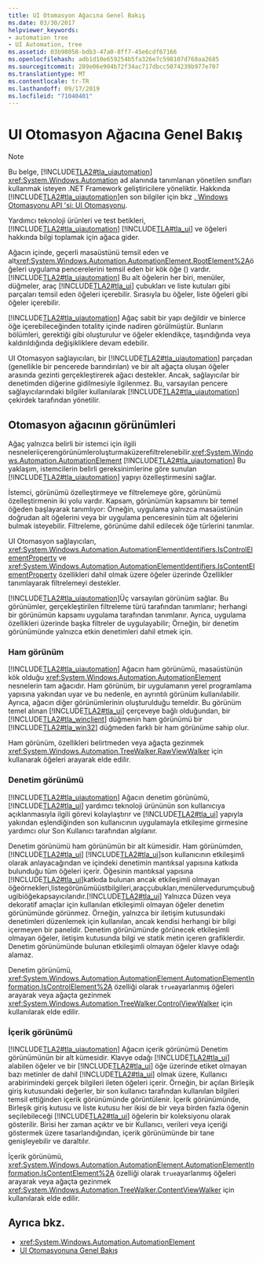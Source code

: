 ```yaml
---
title: UI Otomasyon Ağacına Genel Bakış
ms.date: 03/30/2017
helpviewer_keywords:
- automation tree
- UI Automation, tree
ms.assetid: 03b98058-bdb3-47a0-8ff7-45e6cdf67166
ms.openlocfilehash: adb1d10e659254b5fa326e7c598107d768aa2685
ms.sourcegitcommit: 289e06e904b72f34ac717dbcc5074239b977e707
ms.translationtype: MT
ms.contentlocale: tr-TR
ms.lasthandoff: 09/17/2019
ms.locfileid: "71040401"
---
```

# <a name="ui-automation-tree-overview"></a>UI Otomasyon Ağacına Genel Bakış
> [!NOTE]
> Bu belge, [!INCLUDE[TLA2#tla_uiautomation](../../../includes/tla2sharptla-uiautomation-md.md)] <xref:System.Windows.Automation> ad alanında tanımlanan yönetilen sınıfları kullanmak isteyen .NET Framework geliştiricilere yöneliktir. Hakkında [!INCLUDE[TLA2#tla_uiautomation](../../../includes/tla2sharptla-uiautomation-md.md)]en son bilgiler için bkz [. Windows Otomasyonu API 'si: UI Otomasyonu](https://go.microsoft.com/fwlink/?LinkID=156746).  
  
 Yardımcı teknoloji ürünleri ve test betikleri, [!INCLUDE[TLA2#tla_uiautomation](../../../includes/tla2sharptla-uiautomation-md.md)] [!INCLUDE[TLA#tla_ui](../../../includes/tlasharptla-ui-md.md)] ve öğeleri hakkında bilgi toplamak için ağaca gider.  
  
 Ağacın içinde, geçerli masaüstünü temsil eden ve alt<xref:System.Windows.Automation.AutomationElement.RootElement%2A>öğeleri uygulama pencerelerini temsil eden bir kök öğe () vardır. [!INCLUDE[TLA2#tla_uiautomation](../../../includes/tla2sharptla-uiautomation-md.md)] Bu alt öğelerin her biri, menüler, düğmeler, araç [!INCLUDE[TLA2#tla_ui](../../../includes/tla2sharptla-ui-md.md)] çubukları ve liste kutuları gibi parçaları temsil eden öğeleri içerebilir. Sırasıyla bu öğeler, liste öğeleri gibi öğeler içerebilir.  
  
 [!INCLUDE[TLA2#tla_uiautomation](../../../includes/tla2sharptla-uiautomation-md.md)] Ağaç sabit bir yapı değildir ve binlerce öğe içerebileceğinden totality içinde nadiren görülmüştür. Bunların bölümleri, gerektiği gibi oluşturulur ve öğeler eklendikçe, taşındığında veya kaldırıldığında değişikliklere devam edebilir.  
  
 UI Otomasyon sağlayıcıları, bir [!INCLUDE[TLA2#tla_uiautomation](../../../includes/tla2sharptla-uiautomation-md.md)] parçadan (genellikle bir pencerede barındırılan) ve bir alt ağaçta oluşan öğeler arasında gezinti gerçekleştirerek ağacı destekler. Ancak, sağlayıcılar bir denetimden diğerine gidilmesiyle ilgilenmez. Bu, varsayılan pencere sağlayıcılarındaki bilgiler kullanılarak [!INCLUDE[TLA2#tla_uiautomation](../../../includes/tla2sharptla-uiautomation-md.md)] çekirdek tarafından yönetilir.  
  
<a name="uiautomation_tree_view"></a>   
## <a name="views-of-the-automation-tree"></a>Otomasyon ağacının görünümleri  
 Ağaç yalnızca belirli bir istemci için ilgili nesneleriiçerengörünümleroluşturmaküzerefiltrelenebilir.<xref:System.Windows.Automation.AutomationElement> [!INCLUDE[TLA2#tla_uiautomation](../../../includes/tla2sharptla-uiautomation-md.md)] Bu yaklaşım, istemcilerin belirli gereksinimlerine göre sunulan [!INCLUDE[TLA2#tla_uiautomation](../../../includes/tla2sharptla-uiautomation-md.md)] yapıyı özelleştirmesini sağlar.  
  
 İstemci, görünümü özelleştirmeye ve filtrelemeye göre, görünümü özelleştirmenin iki yolu vardır. Kapsam, görünümün kapsamını bir temel öğeden başlayarak tanımlıyor: Örneğin, uygulama yalnızca masaüstünün doğrudan alt öğelerini veya bir uygulama penceresinin tüm alt öğelerini bulmak isteyebilir. Filtreleme, görünüme dahil edilecek öğe türlerini tanımlar.  
  
 UI Otomasyon sağlayıcıları, <xref:System.Windows.Automation.AutomationElementIdentifiers.IsControlElementProperty> ve <xref:System.Windows.Automation.AutomationElementIdentifiers.IsContentElementProperty> özellikleri dahil olmak üzere öğeler üzerinde Özellikler tanımlayarak filtrelemeyi destekler.  
  
 [!INCLUDE[TLA2#tla_uiautomation](../../../includes/tla2sharptla-uiautomation-md.md)]Üç varsayılan görünüm sağlar. Bu görünümler, gerçekleştirilen filtreleme türü tarafından tanımlanır; herhangi bir görünümün kapsamı uygulama tarafından tanımlanır. Ayrıca, uygulama özellikleri üzerinde başka filtreler de uygulayabilir; Örneğin, bir denetim görünümünde yalnızca etkin denetimleri dahil etmek için.  
  
<a name="uiautomation_raw_view"></a>   
### <a name="raw-view"></a>Ham görünüm  
 [!INCLUDE[TLA2#tla_uiautomation](../../../includes/tla2sharptla-uiautomation-md.md)] Ağacın ham görünümü, masaüstünün kök olduğu <xref:System.Windows.Automation.AutomationElement> nesnelerin tam ağacıdır. Ham görünüm, bir uygulamanın yerel programlama yapısına yakından uyar ve bu nedenle, en ayrıntılı görünüm kullanılabilir. Ayrıca, ağacın diğer görünümlerinin oluşturulduğu temeldir. Bu görünüm temel alınan [!INCLUDE[TLA2#tla_ui](../../../includes/tla2sharptla-ui-md.md)] çerçeveye bağlı olduğundan, bir [!INCLUDE[TLA2#tla_winclient](../../../includes/tla2sharptla-winclient-md.md)] düğmenin ham görünümü bir [!INCLUDE[TLA2#tla_win32](../../../includes/tla2sharptla-win32-md.md)] düğmeden farklı bir ham görünüme sahip olur.  
  
 Ham görünüm, özellikleri belirtmeden veya ağaçta gezinmek <xref:System.Windows.Automation.TreeWalker.RawViewWalker> için kullanarak öğeleri arayarak elde edilir.  
  
<a name="uiautomation_control_view"></a>   
### <a name="control-view"></a>Denetim görünümü  
 [!INCLUDE[TLA2#tla_uiautomation](../../../includes/tla2sharptla-uiautomation-md.md)] Ağacın denetim görünümü, [!INCLUDE[TLA2#tla_ui](../../../includes/tla2sharptla-ui-md.md)] yardımcı teknoloji ürününün son kullanıcıya açıklanmasıyla ilgili görevi kolaylaştırır ve [!INCLUDE[TLA2#tla_ui](../../../includes/tla2sharptla-ui-md.md)] yapıyla yakından eşlendiğinden son kullanıcının uygulamayla etkileşime girmesine yardımcı olur Son Kullanıcı tarafından algılanır.  
  
 Denetim görünümü ham görünümün bir alt kümesidir. Ham görünümden, [!INCLUDE[TLA2#tla_ui](../../../includes/tla2sharptla-ui-md.md)] [!INCLUDE[TLA2#tla_ui](../../../includes/tla2sharptla-ui-md.md)]son kullanıcının etkileşimli olarak anlayacağından ve içindeki denetimin mantıksal yapısına katkıda bulunduğu tüm öğeleri içerir. Öğesinin mantıksal yapısına [!INCLUDE[TLA2#tla_ui](../../../includes/tla2sharptla-ui-md.md)]katkıda bulunan ancak etkileşimli olmayan öğeörnekleri,listegörünümüüstbilgileri,araççubukları,menülervedurumçubuğugibiöğekapsayıcılarıdır.[!INCLUDE[TLA2#tla_ui](../../../includes/tla2sharptla-ui-md.md)] Yalnızca Düzen veya dekoratif amaçlar için kullanılan etkileşimli olmayan öğeler denetim görünümünde görünmez. Örneğin, yalnızca bir iletişim kutusundaki denetimleri düzenlemek için kullanılan, ancak kendisi herhangi bir bilgi içermeyen bir paneldir. Denetim görünümünde görünecek etkileşimli olmayan öğeler, iletişim kutusunda bilgi ve statik metin içeren grafiklerdir. Denetim görünümünde bulunan etkileşimli olmayan öğeler klavye odağı alamaz.  
  
 Denetim görünümü, <xref:System.Windows.Automation.AutomationElement.AutomationElementInformation.IsControlElement%2A> özelliği olarak `true`ayarlanmış öğeleri arayarak veya ağaçta gezinmek <xref:System.Windows.Automation.TreeWalker.ControlViewWalker> için kullanılarak elde edilir.  
  
<a name="uiautomation_content_view"></a>   
### <a name="content-view"></a>İçerik görünümü  
 [!INCLUDE[TLA2#tla_uiautomation](../../../includes/tla2sharptla-uiautomation-md.md)] Ağacın içerik görünümü Denetim görünümünün bir alt kümesidir. Klavye odağı [!INCLUDE[TLA2#tla_ui](../../../includes/tla2sharptla-ui-md.md)] alabilen öğeler ve bir [!INCLUDE[TLA2#tla_ui](../../../includes/tla2sharptla-ui-md.md)] öğe üzerinde etiket olmayan bazı metinler de dahil [!INCLUDE[TLA2#tla_ui](../../../includes/tla2sharptla-ui-md.md)] olmak üzere, Kullanıcı arabirimindeki gerçek bilgileri ileten öğeleri içerir. Örneğin, bir açılan Birleşik giriş kutusundaki değerler, bir son kullanıcı tarafından kullanılan bilgileri temsil ettiğinden içerik görünümünde görüntülenir. İçerik görünümünde, Birleşik giriş kutusu ve liste kutusu her ikisi de bir veya birden fazla öğenin seçilebileceği [!INCLUDE[TLA2#tla_ui](../../../includes/tla2sharptla-ui-md.md)] öğelerin bir koleksiyonu olarak gösterilir. Birisi her zaman açıktır ve bir Kullanıcı, verileri veya içeriği göstermek üzere tasarlandığından, içerik görünümünde bir tane genişleyebilir ve daraltılır.  
  
 İçerik görünümü, <xref:System.Windows.Automation.AutomationElement.AutomationElementInformation.IsContentElement%2A> özelliği olarak `true`ayarlanmış öğeleri arayarak veya ağaçta gezinmek <xref:System.Windows.Automation.TreeWalker.ContentViewWalker> için kullanılarak elde edilir.  
  
## <a name="see-also"></a>Ayrıca bkz.

- <xref:System.Windows.Automation.AutomationElement>
- [UI Otomasyonuna Genel Bakış](ui-automation-overview.md)

